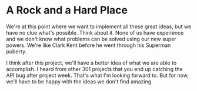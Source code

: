 # A Rock and a Hard Place

We're at this point where we want to implement all these great ideas, but we have no clue what's possible. Think about it. None of us have experience and we don't know what problems can be solved using our new super powers. We're like Clark Kent before he went through his Superman puberty.

I think after this project, we'll have a better idea of what we are able to accomplish. I heard from other 301 projects that you end up catching the API bug after project week. That's what I'm looking forward to. But for now, we'll have to be happy with the ideas we don't find amazing.
